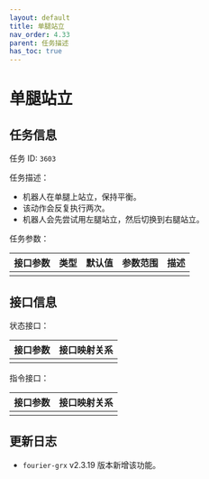 ```yaml
---
layout: default
title: 单腿站立
nav_order: 4.33
parent: 任务描述
has_toc: true
---
```


# 单腿站立

## 任务信息

任务 ID: `3603`

任务描述：

- 机器人在单腿上站立，保持平衡。
- 该动作会反复执行两次。
- 机器人会先尝试用左腿站立，然后切换到右腿站立。

任务参数：

| 接口参数 | 类型 | 默认值 | 参数范围 | 描述 |
|------|----|-----|------|----|
|      |    |     |      |    |

## 接口信息

状态接口：

| 接口参数 | 接口映射关系 |
|------|--------|
|      |        |

指令接口：

| 接口参数 | 接口映射关系 |
|------|--------|
|      |        |

## 更新日志

- `fourier-grx` v2.3.19 版本新增该功能。